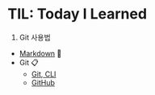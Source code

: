 # TIL: Today I Learned
  1. Git 사용법
   * [Markdown](https://github.com/Jeeyoun-S/TIL/blob/master/Markdown.md) :memo:
   * Git :clipboard:
     * [Git, CLI](https://github.com/Jeeyoun-S/TIL/blob/master/Git/CLI.md)
     * [GitHub](https://github.com/Jeeyoun-S/TIL/blob/master/Git/GitHub.md)
